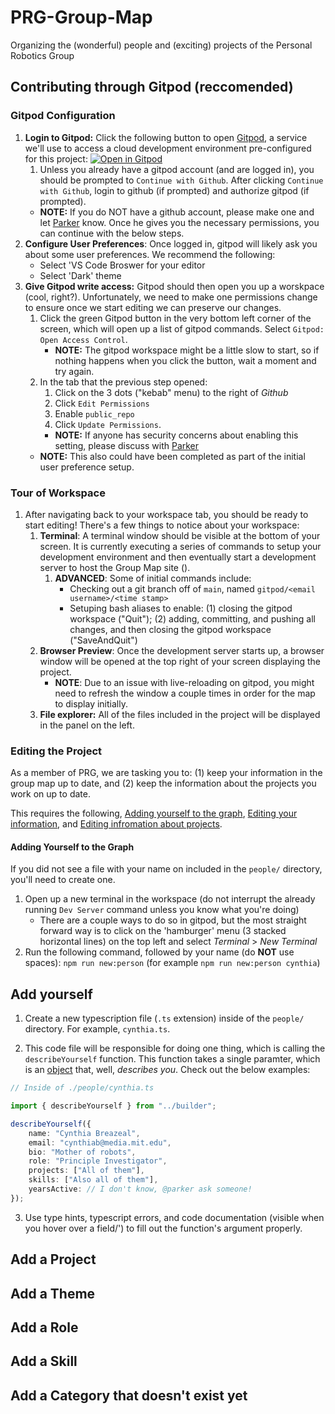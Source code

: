 # PRG-Group-Map
Organizing the (wonderful) people and (exciting) projects of the Personal Robotics Group

## Contributing through Gitpod (reccomended)

### Gitpod Configuration

1. **Login to Gitpod:** Click the following button to open [Gitpod](https://www.gitpod.io/), a service we'll use to access a cloud development environment pre-configured for this project: 
[![Open in Gitpod](https://gitpod.io/button/open-in-gitpod.svg)](https://gitpod.io/#https://github.com/mitmedialab/PRG-Group-Map)
    1. Unless you already have a gitpod account (and are logged in), you should be prompted to `Continue with Github`. After clicking `Continue with Github`, login to github (if prompted) and authorize gitpod (if prompted).
    - **NOTE:** If you do NOT have a github account, please make one and let [Parker](https://github.com/pmalacho-mit) know. Once he gives you the necessary permissions, you can continue with the below steps. 
2. **Configure User Preferences**: Once logged in, gitpod will likely ask you about some user preferences. We recommend the following:
    - Select 'VS Code Broswer for your editor
    - Select 'Dark' theme
3. **Give Gitpod write access:** Gitpod should then open you up a worskpace (cool, right?). Unfortunately, we need to make one permissions change to ensure once we start editing we can preserve our changes.
    1. Click the green Gitpod button in the very bottom left corner of the screen, which will open up a list of gitpod commands. Select `Gitpod: Open Access Control`.
        - **NOTE:** The gitpod workspace might be a little slow to start, so if nothing happens when you click the button, wait a moment and try again.
    3. In the tab that the previous step opened:
        1. Click on the 3 dots ("kebab" menu) to the right of _Github_ 
        2. Click `Edit Permissions`
        3. Enable `public_repo`
        4. Click `Update Permissions`.
        - **NOTE:** If anyone has security concerns about enabling this setting, please discuss with [Parker](https://github.com/pmalacho-mit)
    - **NOTE:** This also could have been completed as part of the initial user preference setup. 

### Tour of Workspace

1. After navigating back to your workspace tab, you should be ready to start editing! There's a few things to notice about your workspace:
    1. **Terminal**: A terminal window should be visible at the bottom of your screen. It is currently executing a series of commands to setup your development environment and then eventually start a development server to host the Group Map site (). 
        1. **ADVANCED**: Some of initial commands include: 
            - Checking out a git branch off of `main`, named `gitpod/<email username>/<time stamp>`
            - Setuping bash aliases to enable: (1) closing the gitpod workspace ("Quit"); (2) adding, committing, and pushing all changes, and then closing the gitpod workspace ("SaveAndQuit")
    2. **Browser Preview**: Once the development server starts up, a browser window will be opened at the top right of your screen displaying the project. 
        - **NOTE**: Due to an issue with live-reloading on gitpod, you might need to refresh the window a couple times in order for the map to display initially. 
    4. **File explorer:** All of the files included in the project will be displayed in the panel on the left. 

### Editing the Project

As a member of PRG, we are tasking you to: (1) keep your information in the group map up to date, and (2) keep the information about the projects you work on up to date.  

This requires the following, [Adding yourself to the graph](), [Editing your information](), and [Editing infromation about projects]().

#### Adding Yourself to the Graph

If you did not see a file with your name on included in the `people/` directory, you'll need to create one.

1. Open up a new terminal in the workspace (do not interrupt the already running `Dev Server` command unless you know what you're doing)
    - There are a couple ways to do so in gitpod, but the most straight forward way is to click on the 'hamburger' menu (3 stacked horizontal lines) on the top left and select _Terminal_ > _New Terminal_
2. Run the following command, followed by your name (do **NOT** use spaces): ```npm run new:person``` (for example ```npm run new:person cynthia```)

## Add yourself

1. Create a new typescription file (`.ts` extension) inside of the `people/` directory. For example, `cynthia.ts`.

2. This code file will be responsible for doing one thing, which is calling the `describeYourself` function. This function takes a single paramter, which is an [object](https://www.w3schools.com/js/js_objects.asp) that, well, *describes you*. Check out the below examples:

```ts
// Inside of ./people/cynthia.ts

import { describeYourself } from "../builder";

describeYourself({
    name: "Cynthia Breazeal",
    email: "cynthiab@media.mit.edu",
    bio: "Mother of robots",
    role: "Principle Investigator",
    projects: ["All of them"],
    skills: ["Also all of them"],
    yearsActive: // I don't know, @parker ask someone!
});
```

3. Use type hints, typescript errors, and code documentation (visible when you hover over a field/') to fill out the function's argument properly. 

## Add a Project

## Add a Theme

## Add a Role

## Add a Skill

## Add a Category that doesn't exist yet
